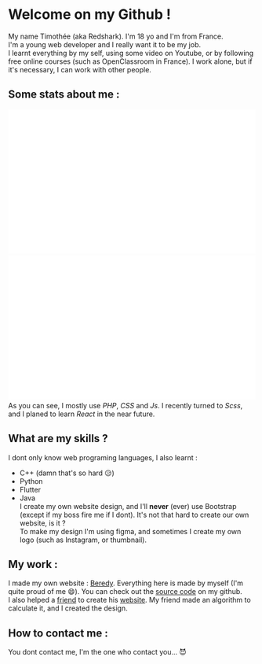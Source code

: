 # Welcome on my Github !

My name Timothée (aka Redshark). I'm 18 yo and I'm from France.  
I'm a young web developer and I really want it to be my job.  
I learnt everything by my self, using some video on Youtube, or by following free online courses (such as OpenClassroom in France).
I work alone, but if it's necessary, I can work with other people.

## Some stats about me :

![My different stats](https://github.com/Redshark61/Redshark61/blob/master/generated/overview.svg)
![My most used languages](https://github.com/Redshark61/Redshark61/blob/master/generated/languages.svg)  
As you can see, I mostly use *PHP*, *CSS* and *Js*. I recently turned to *Scss*, and I planed to learn *React* in the near future.  

## What are my skills ?
I dont only know web programing languages, I also learnt :
* C++ (damn that's so hard  :disappointed_relieved:)
* Python
* Flutter
* Java  
I create my own website design, and I'll __never__ (ever) use Bootstrap (except if my boss fire me if I dont). It's not that hard to create our own website, is it ?  
To make my design I'm using figma, and sometimes I create my own logo (such as Instagram, or thumbnail).  

## My work :
I made my own website : [Beredy](https://beredy.tk). Everything here is made by myself (I'm quite proud of me :smile:). You can check out the [source code](https://github.com/Redshark61/site_perso) on my github.  
I also helped a [friend](https://github.com/HerbeMalveillante) to create his [website](http://notebac.rf.gd/). My friend made an algorithm to calculate it, and I created the design. 

## How to contact me :
 You dont contact me, I'm the one who contact you...  :smiling_imp:
